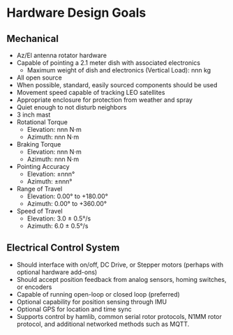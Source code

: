 # Hardware Design Goals

## Mechanical

* Az/El antenna rotator hardware
* Capable of pointing a 2.1 meter dish with associated electronics
  * Maximum weight of dish and electronics (Vertical Load): nnn kg
* All open source
* When possible, standard, easily sourced components should be used
* Movement speed capable of tracking LEO satellites
* Appropriate enclosure for protection from weather and spray
* Quiet enough to not disturb neighbors
* 3 inch mast
* Rotational Torque
  * Elevation: nnn N&sdot;m
  * Azimuth: nnn N&sdot;m
* Braking Torque
  * Elevation: nnn N&sdot;m
  * Azimuth: nnn N&sdot;m
* Pointing Accuracy
  * Elevation:  &pm;nnn&deg;
  * Azimuth: &pm;nnn&deg;
* Range of Travel
  * Elevation: 0.00&deg; to +180.00&deg;
  * Azimuth: 0.00&deg; to +360.00&deg;
* Speed of Travel
  * Elevation: 3.0 &plusmn; 0.5&deg;/s
  * Azimuth: 6.0 &plusmn; 0.5&deg;/s

## Electrical Control System

* Should interface with on/off, DC Drive, or Stepper motors (perhaps with optional hardware add-ons)
* Should accept position feedback from analog sensors, homing switches, or encoders
* Capable of running open-loop or closed loop (preferred)
* Optional capability for position sensing through IMU
* Optional GPS for location and time sync
* Supports control by hamlib, common serial rotor protocols, N1MM rotor protocol, and additional networked methods such as MQTT.


